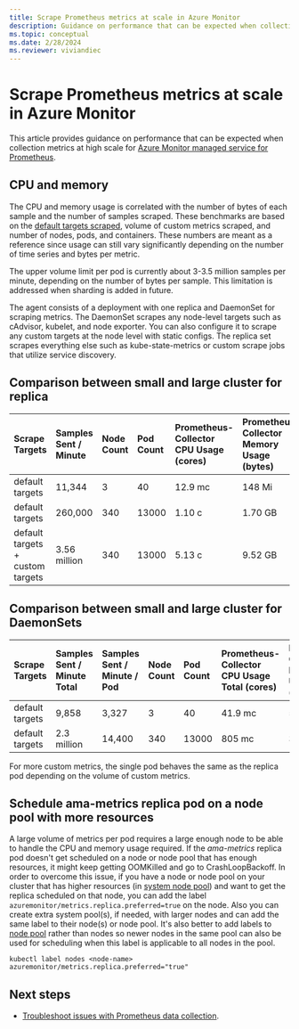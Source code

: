 ```yaml
---
title: Scrape Prometheus metrics at scale in Azure Monitor
description: Guidance on performance that can be expected when collection metrics at high scale for Azure Monitor managed service for Prometheus.
ms.topic: conceptual
ms.date: 2/28/2024
ms.reviewer: viviandiec
---
```


# Scrape Prometheus metrics at scale in Azure Monitor

This article provides guidance on performance that can be expected when collection metrics at high scale for [Azure Monitor managed service for Prometheus](../essentials/prometheus-metrics-overview.md). 

## CPU and memory

The CPU and memory usage is correlated with the number of bytes of each sample and the number of samples scraped. These benchmarks are based on the [default targets scraped](prometheus-metrics-scrape-default.md), volume of custom metrics scraped, and number of nodes, pods, and containers. These numbers are meant as a reference since usage can still vary significantly depending on the number of time series and bytes per metric.

The upper volume limit per pod is currently about 3-3.5 million samples per minute, depending on the number of bytes per sample. This limitation is addressed when sharding is added in future.

The agent consists of a deployment with one replica and DaemonSet for scraping metrics. The DaemonSet scrapes any node-level targets such as cAdvisor, kubelet, and node exporter. You can also configure it to scrape any custom targets at the node level with static configs. The replica set scrapes everything else such as kube-state-metrics or custom scrape jobs that utilize service discovery.

## Comparison between small and large cluster for replica

| Scrape Targets                      | Samples Sent / Minute | Node Count | Pod Count | Prometheus-Collector CPU Usage (cores) | Prometheus-Collector Memory Usage (bytes) |
|:------------------------------------|:----------------------|:-----------|:----------|:---------------------------------------|:------------------------------------------|
| default targets                     | 11,344                | 3          | 40        | 12.9 mc                                | 148 Mi                                    |
| default targets                     | 260,000               | 340        | 13000     | 1.10 c                                 | 1.70 GB                                   |
| default targets<br>+ custom targets | 3.56 million          | 340        | 13000     | 5.13 c                                 | 9.52 GB                                   |

## Comparison between small and large cluster for DaemonSets

| Scrape Targets | Samples Sent / Minute Total | Samples Sent / Minute / Pod |  Node Count | Pod Count | Prometheus-Collector CPU Usage Total (cores) |Prometheus-Collector Memory Usage Total (bytes) | Prometheus-Collector CPU Usage / Pod (cores) |Prometheus-Collector Memory Usage / Pod (bytes) |
|:---|:---|:---|:---|:---|:---|:---|:---|:---|
| default targets | 9,858 | 3,327 | 3 | 40 | 41.9 mc | 581 Mi | 14.7 mc | 189 Mi |
| default targets | 2.3 million | 14,400 | 340 | 13000 | 805 mc | 305.34 GB | 2.36 mc | 898 Mi |

For more custom metrics, the single pod behaves the same as the replica pod depending on the volume of custom metrics.


## Schedule ama-metrics replica pod on a node pool with more resources 

A large volume of metrics per pod requires a large enough node to be able to handle the CPU and memory usage required. If the *ama-metrics* replica pod doesn't get scheduled on a node or node pool that has enough resources, it might keep getting OOMKilled and go to CrashLoopBackoff. In order to overcome this issue, if you have a node or node pool on your cluster that has higher resources (in [system node pool](/azure/aks/use-system-pools#system-and-user-node-pools)) and want to get the replica scheduled on that node, you can add the label `azuremonitor/metrics.replica.preferred=true` on the node. Also you can create extra system pool(s), if needed, with larger nodes and can add the same label to their node(s) or node pool. It's also better to add labels to [node pool](/azure/aks/use-labels#updating-labels-on-existing-node-pools) rather than nodes so newer nodes in the same pool can also be used for scheduling when this label is applicable to all nodes in the pool.

```
kubectl label nodes <node-name> azuremonitor/metrics.replica.preferred="true"
```

## Next steps

* [Troubleshoot issues with Prometheus data collection](prometheus-metrics-troubleshoot.md).
